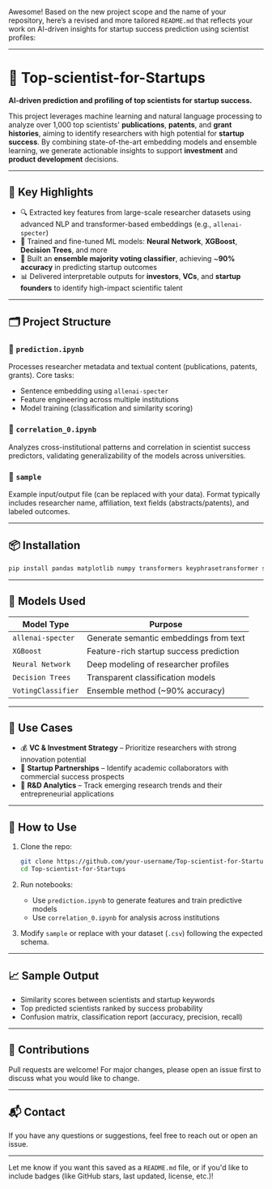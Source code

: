 Awesome! Based on the new project scope and the name of your repository, here’s a revised and more tailored `README.md` that reflects your work on AI-driven insights for startup success prediction using scientist profiles:

---

# 🧠 Top-scientist-for-Startups

**AI-driven prediction and profiling of top scientists for startup success.**

This project leverages machine learning and natural language processing to analyze over 1,000 top scientists' **publications**, **patents**, and **grant histories**, aiming to identify researchers with high potential for **startup success**. By combining state-of-the-art embedding models and ensemble learning, we generate actionable insights to support **investment** and **product development** decisions.

---

## 🚀 Key Highlights

- 🔍 Extracted key features from large-scale researcher datasets using advanced NLP and transformer-based embeddings (e.g., `allenai-specter`)
- 🧪 Trained and fine-tuned ML models: **Neural Network**, **XGBoost**, **Decision Trees**, and more
- 🧠 Built an **ensemble majority voting classifier**, achieving ~**90% accuracy** in predicting startup outcomes
- 📊 Delivered interpretable outputs for **investors**, **VCs**, and **startup founders** to identify high-impact scientific talent

---

## 🗂️ Project Structure

### 📁 `prediction.ipynb`
Processes researcher metadata and textual content (publications, patents, grants). Core tasks:
- Sentence embedding using `allenai-specter`
- Feature engineering across multiple institutions
- Model training (classification and similarity scoring)

### 📁 `correlation_0.ipynb`
Analyzes cross-institutional patterns and correlation in scientist success predictors, validating generalizability of the models across universities.

### 📄 `sample`
Example input/output file (can be replaced with your data). Format typically includes researcher name, affiliation, text fields (abstracts/patents), and labeled outcomes.

---

## 📦 Installation

```bash
pip install pandas matplotlib numpy transformers keyphrasetransformer sentence-transformers scikit-learn xgboost
```

---

## 🧠 Models Used

| Model Type         | Purpose                                 |
|--------------------|-----------------------------------------|
| `allenai-specter`  | Generate semantic embeddings from text  |
| `XGBoost`          | Feature-rich startup success prediction |
| `Neural Network`   | Deep modeling of researcher profiles    |
| `Decision Trees`   | Transparent classification models       |
| `VotingClassifier` | Ensemble method (~90% accuracy)         |

---

## 💼 Use Cases

- 💰 **VC & Investment Strategy** – Prioritize researchers with strong innovation potential
- 🚀 **Startup Partnerships** – Identify academic collaborators with commercial success prospects
- 🔬 **R&D Analytics** – Track emerging research trends and their entrepreneurial applications

---

## 📍 How to Use

1. Clone the repo:
   ```bash
   git clone https://github.com/your-username/Top-scientist-for-Startups.git
   cd Top-scientist-for-Startups
   ```

2. Run notebooks:
   - Use `prediction.ipynb` to generate features and train predictive models
   - Use `correlation_0.ipynb` for analysis across institutions

3. Modify `sample` or replace with your dataset (`.csv`) following the expected schema.

---

## 📈 Sample Output

- Similarity scores between scientists and startup keywords
- Top predicted scientists ranked by success probability
- Confusion matrix, classification report (accuracy, precision, recall)

---

## 🤝 Contributions

Pull requests are welcome! For major changes, please open an issue first to discuss what you would like to change.

---

## 📬 Contact

If you have any questions or suggestions, feel free to reach out or open an issue.

---

Let me know if you want this saved as a `README.md` file, or if you'd like to include badges (like GitHub stars, last updated, license, etc.)!

